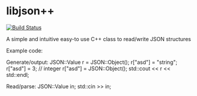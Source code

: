 # libjson++
[![Build Status](https://travis-ci.org/rkojedzinszky/libjson-.svg?branch=master)](https://travis-ci.org/rkojedzinszky/libjson-)

A simple and intuitive easy-to use C++ class to read/write JSON structures

Example code:

Generate/output:
JSON::Value r = JSON::Object();
r["asd"] = "string";
r["asd"] = 3; // integer
r["asd"] = JSON::Object();
std::cout << r << std::endl;

Read/parse:
JSON::Value in;
std::cin >> in;
